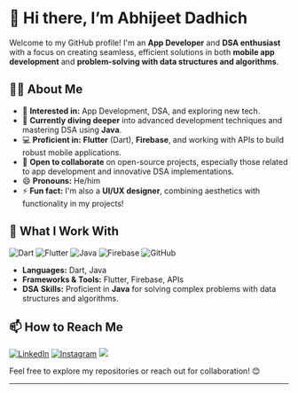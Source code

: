 # 👋 Hi there, I’m Abhijeet Dadhich

Welcome to my GitHub profile! I'm an **App Developer** and **DSA enthusiast** with a focus on creating seamless, efficient solutions in both **mobile app development** and **problem-solving with data structures and algorithms**.

## 👨‍💻 About Me

- 👀 **Interested in:** App Development, DSA, and exploring new tech.
- 🌱 **Currently diving deeper** into advanced development techniques and mastering DSA using **Java**.
- 💻 **Proficient in:** **Flutter** (Dart), **Firebase**, and working with APIs to build robust mobile applications.
- 💞️ **Open to collaborate** on open-source projects, especially those related to app development and innovative DSA implementations.
- 😄 **Pronouns:** He/him
- ⚡ **Fun fact:** I'm also a **UI/UX designer**, combining aesthetics with functionality in my projects!

## 🔨 What I Work With

<p align="left">
  <img src="https://img.shields.io/badge/Dart-0175C2?style=for-the-badge&logo=dart&logoColor=white" alt="Dart"/>
  <img src="https://img.shields.io/badge/Flutter-02569B?style=for-the-badge&logo=flutter&logoColor=white" alt="Flutter"/>
  <img src="https://img.shields.io/badge/Java-ED8B00?style=for-the-badge&logo=java&logoColor=white" alt="Java"/>
  <img src="https://img.shields.io/badge/Firebase-FFCA28?style=for-the-badge&logo=firebase&logoColor=white" alt="Firebase"/>
  <img src="https://img.shields.io/badge/GitHub-181717?style=for-the-badge&logo=github&logoColor=white" alt="GitHub"/>
</p>

- **Languages:** Dart, Java
- **Frameworks & Tools:** Flutter, Firebase, APIs
- **DSA Skills:** Proficient in **Java** for solving complex problems with data structures and algorithms.

## 📫 How to Reach Me

<p align="left">
  <a href="https://www.linkedin.com/in/abhi-apk/"><img src="https://img.shields.io/badge/LinkedIn-%230077B5.svg?style=for-the-badge&logo=linkedin&logoColor=white" alt="LinkedIn"/></a>
  <a href="https://www.instagram.com/abhijeet.apk/"><img src="https://img.shields.io/badge/Instagram-%23E4405F.svg?style=for-the-badge&logo=instagram&logoColor=white" alt="Instagram"/></a>
  <a href="https://twitter.com/abhijeetd_apk"><img src="https://img.shields.io/badge/-%2314171A.svg?style=for-the-badge&logo=x&logoColor=white"/></a>
</p>

Feel free to explore my repositories or reach out for collaboration! 😊

---

<!---
abhijeetdadhich/abhijeetdadhich is a ✨ special ✨ repository because its `README.md` (this file) appears on your GitHub profile.
You can click the Preview link to take a look at your changes.
--->
